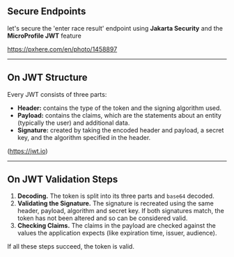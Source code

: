 <!-- .slide: data-background="img/background/binary-code.jpg" data-background-color="black" data-background-opacity="0.2" -->

## Secure Endpoints

let's secure the 'enter race result' endpoint
using **Jakarta Security** and the **MicroProfile JWT** feature

<https://pxhere.com/en/photo/1458897> <!-- .element: class="attribution" -->

---

## On JWT Structure

Every JWT consists of three parts:

<ul>
  <li class="fragment fade-in-then-semi-out"><strong>Header:</strong> contains the type of the token and the signing algorithm used.
  <li class="fragment fade-in-then-semi-out"><strong>Payload:</strong> contains the claims, which are the statements about an entity (typically the user) and additional data.
  <li class="fragment fade-in-then-semi-out"><strong>Signature:</strong> created by taking the encoded header and payload, a secret key, and the algorithm specified in the header.
</ul>

(<https://jwt.io>)

---

## On JWT Validation Steps

<ol>
  <li class="fragment fade-in-then-semi-out"><strong>Decoding.</strong> The token is split into its three parts and <code>base64</code> decoded.
  <li class="fragment fade-in-then-semi-out"><strong>Validating the Signature.</strong> The signature is recreated using the same header, payload, algorithm and secret key. If both signatures match, the token has not been altered and so can be considered valid.
  <li class="fragment fade-in-then-semi-out"><strong>Checking Claims.</strong> The claims in the payload are checked against the values the application expects (like expiration time, issuer, audience).
</ol>

If all these steps succeed, the token is valid. <!-- .element class="fragment" -->
